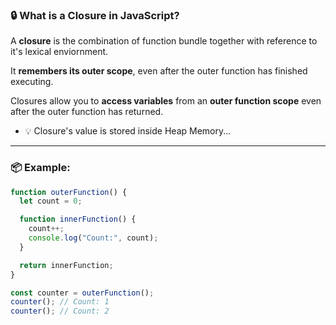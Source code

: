 ### 🔒 What is a Closure in JavaScript?

A **closure** is the combination of  function bundle together with reference to it's lexical enviornment.

It **remembers its outer scope**, even after the outer function has finished executing.

Closures allow you to **access variables** from an **outer function scope** even after the outer function has returned.

- 💡 Closure's value is stored inside Heap Memory...


---

### 📦 Example:

```js
function outerFunction() {
  let count = 0;

  function innerFunction() {
    count++;
    console.log("Count:", count);
  }

  return innerFunction;
}

const counter = outerFunction();
counter(); // Count: 1
counter(); // Count: 2
